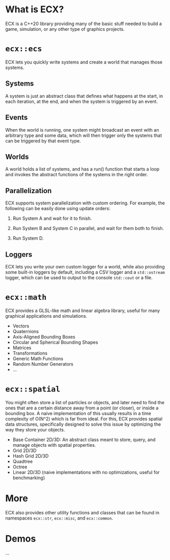 # What is ECX?

ECX is a C++20 library providing many of the basic stuff needed to build a game, simulation, or any other type of graphics projects.

# `ecx::ecs`

ECX lets you quickly write systems and create a world that manages those systems.

## Systems

A system is just an abstract class that defines what happens at the start, in each iteration, at the end, and when the system is triggered by an event.

## Events

When the world is running, one system might broadcast an event with an arbitrary type and some data, which will then trigger only the systems that can be triggered by that event type.

## Worlds

A world holds a list of systems, and has a run() function that starts a loop and invokes the abstract functions of the systems in the right order.

## Parallelization

ECX supports system parallelization with custom ordering. For example, the following can be easily done using update orders:

1. Run System A and wait for it to finish.

2. Run System B and System C in parallel, and wait for them both to finish.

3. Run System D.

## Loggers

ECX lets you write your own custom logger for a world, while also providing some built-in loggers by default, including a CSV logger and a `std::ostream` logger, which can be used to output to the console `std::cout` or a file.

# `ecx::math`

ECX provides a GLSL-like math and linear algebra library, useful for many graphical applications and simulations.

- Vectors
- Quaternions
- Axis-Aligned Bounding Boxes
- Circular and Spherical Bounding Shapes
- Matrices
- Transformations
- Generic Math Functions
- Random Number Generators
- ...

# `ecx::spatial`

You might often store a list of particles or objects, and later need to find the ones that are a certain distance away from a point (or closer), or inside a bounding box. A naive implementation of this usually results in a time complexity of O(N^2) which is far from ideal. For this, ECX provides spatial data structures, specifically designed to solve this issue by optimizing the way they store your objects.

- Base Container 2D/3D: An abstract class meant to store, query, and manage objects with spatial properties.
- Grid 2D/3D
- Hash Grid 2D/3D
- Quadtree
- Octree
- Linear 2D/3D (naive implementations with no optimizations, useful for benchmarking)

# More

ECX also provides other utility functions and classes that can be found in namespaces `ecx::str`, `ecx::misc`, and `ecx::common`.

# Demos

...
